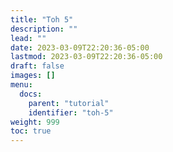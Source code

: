 ```yaml
---
title: "Toh 5"
description: ""
lead: ""
date: 2023-03-09T22:20:36-05:00
lastmod: 2023-03-09T22:20:36-05:00
draft: false
images: []
menu:
  docs:
    parent: "tutorial"
    identifier: "toh-5"
weight: 999
toc: true
---
```

